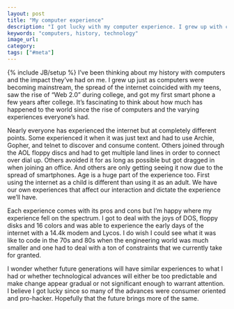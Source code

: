```yaml
---
layout: post
title: "My computer experience"
description: "I got lucky with my computer experience. I grew up with computers, saw the internet as a teen, and got a smartphone after college. I wonder whether future generations will have the same experience."
keywords: "computers, history, technology"
image_url:
category:
tags: ["#meta"]
---
```

{% include JB/setup %}
I’ve been thinking about my history with computers and the impact they’ve had on me. I grew up just as computers were becoming mainstream, the spread of the internet coincided with my teens, saw the rise of “Web 2.0” during college, and got my first smart phone a few years after college. It’s fascinating to think about how much has happened to the world since the rise of computers and the varying experiences everyone’s had.

Nearly everyone has experienced the internet but at completely different points. Some experienced it when it was just text and had to use Archie, Gopher, and telnet to discover and consume content. Others joined through the AOL floppy discs and had to get multiple land lines in order to connect over dial up. Others avoided it for as long as possible but got dragged in when joining an office. And others are only getting seeing it now due to the spread of smartphones. Age is a huge part of the experience too. First using the internet as a child is different than using it as an adult. We have our own experiences that affect our interaction and dictate the experience we’ll have.

Each experience comes with its pros and cons but I’m happy where my experience fell on the spectrum. I got to deal with the joys of DOS, floppy disks and 16 colors and was able to experience the early days of the internet with a 14.4k modem and Lycos. I do wish I could see what it was like to code in the 70s and 80s when the engineering world was much smaller and one had to deal with a ton of constraints that we currently take for granted.

I wonder whether future generations will have similar experiences to what I had or whether technological advances will either be too predictable and make change appear gradual or not significant enough to warrant attention. I believe I got lucky since so many of the advances were consumer oriented and pro-hacker. Hopefully that the future brings more of the same.
